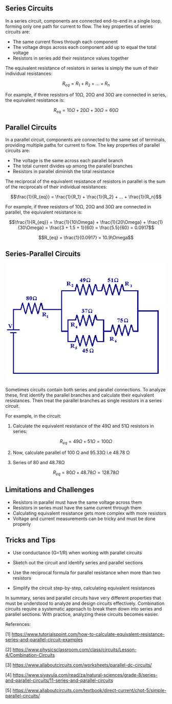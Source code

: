 ## Series Circuits

In a series circuit, components are connected end-to-end in a single loop, forming only one path for current to flow. The key properties of series circuits are:

- The same current flows through each component
- The voltage drops across each component add up to equal the total voltage
- Resistors in series add their resistance values together

The equivalent resistance of resistors in series is simply the sum of their individual resistances:

$$R_{eq} = R_1 + R_2 + ... + R_n$$

For example, if three resistors of 10Ω, 20Ω and 30Ω are connected in series, the equivalent resistance is:

$$R_{eq} = 10\Omega + 20\Omega + 30\Omega = 60\Omega$$

## Parallel Circuits

In a parallel circuit, components are connected to the same set of terminals, providing multiple paths for current to flow. The key properties of parallel circuits are:

- The voltage is the same across each parallel branch
- The total current divides up among the parallel branches
- Resistors in parallel diminish the total resistance

The reciprocal of the equivalent resistance of resistors in parallel is the sum of the reciprocals of their individual resistances:

$$\frac{1}{R_{eq}} = \frac{1}{R_1} + \frac{1}{R_2} + ... + \frac{1}{R_n}$$

For example, if three resistors of 10Ω, 20Ω and 30Ω are connected in parallel, the equivalent resistance is:

$$\frac{1}{R_{eq}} = \frac{1}{10\Omega} + \frac{1}{20\Omega} + \frac{1}{30\Omega} = \frac{3 + 1.5 + 1}{60} = \frac{5.5}{60} = 0.0917$$

$$R_{eq} = \frac{1}{0.0917} = 10.9\Omega$$

## Series-Parallel Circuits

![image](2.gif)

Sometimes circuits contain both series and parallel connections. To analyze these, first identify the parallel branches and calculate their equivalent resistances. Then treat the parallel branches as single resistors in a series circuit.

For example, in the circuit:

1. Calculate the equivalent resistance of the 49Ω and 51Ω resistors in series:

$$R_{eq} = 49\Omega + 51\Omega = 100\Omega$$


2. Now, calculate parallel of 100 Ω and 95.33Ω i.e 48.78 Ω

3. Series of 80 and 48.78Ω

$$R_{eq} = 80\Omega + 48.78\Omega = 128.78\Omega$$


## Limitations and Challenges

- Resistors in parallel must have the same voltage across them
- Resistors in series must have the same current through them
- Calculating equivalent resistance gets more complex with more resistors
- Voltage and current measurements can be tricky and must be done properly

## Tricks and Tips

- Use conductance (G=1/R) when working with parallel circuits

- Sketch out the circuit and identify series and parallel sections

- Use the reciprocal formula for parallel resistance when more than two resistors

- Simplify the circuit step-by-step, calculating equivalent resistances

In summary, series and parallel circuits have very different properties that must be understood to analyze and design circuits effectively. Combination circuits require a systematic approach to break them down into series and parallel sections. With practice, analyzing these circuits becomes easier.

References:

[1] https://www.tutorialspoint.com/how-to-calculate-equivalent-resistance-series-and-parallel-circuit-examples

[2] https://www.physicsclassroom.com/class/circuits/Lesson-4/Combination-Circuits

[3] https://www.allaboutcircuits.com/worksheets/parallel-dc-circuits/

[4] https://www.siyavula.com/read/za/natural-sciences/grade-8/series-and-parallel-circuits/11-series-and-parallel-circuits

[5] https://www.allaboutcircuits.com/textbook/direct-current/chpt-5/simple-parallel-circuits/
